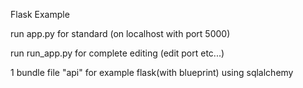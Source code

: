 Flask Example


run app.py for standard (on localhost with port 5000)

run run_app.py for complete editing (edit port etc...)



1 bundle file "api" for example flask(with blueprint) using sqlalchemy
